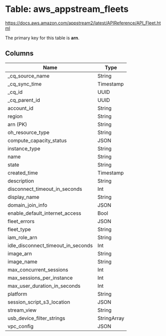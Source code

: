 # Table: aws_appstream_fleets

https://docs.aws.amazon.com/appstream2/latest/APIReference/API_Fleet.html

The primary key for this table is **arn**.



## Columns
| Name          | Type          |
| ------------- | ------------- |
|_cq_source_name|String|
|_cq_sync_time|Timestamp|
|_cq_id|UUID|
|_cq_parent_id|UUID|
|account_id|String|
|region|String|
|arn (PK)|String|
|oh_resource_type|String|
|compute_capacity_status|JSON|
|instance_type|String|
|name|String|
|state|String|
|created_time|Timestamp|
|description|String|
|disconnect_timeout_in_seconds|Int|
|display_name|String|
|domain_join_info|JSON|
|enable_default_internet_access|Bool|
|fleet_errors|JSON|
|fleet_type|String|
|iam_role_arn|String|
|idle_disconnect_timeout_in_seconds|Int|
|image_arn|String|
|image_name|String|
|max_concurrent_sessions|Int|
|max_sessions_per_instance|Int|
|max_user_duration_in_seconds|Int|
|platform|String|
|session_script_s3_location|JSON|
|stream_view|String|
|usb_device_filter_strings|StringArray|
|vpc_config|JSON|